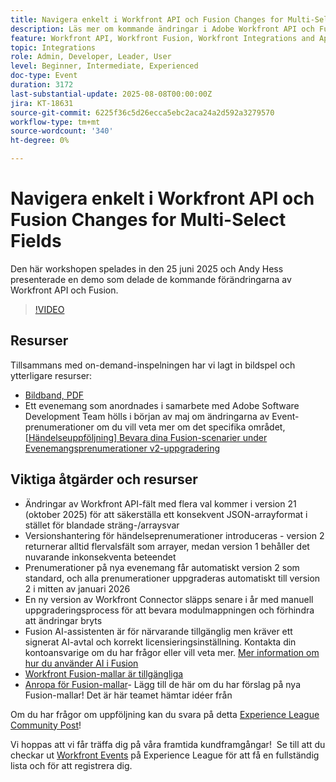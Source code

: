 ```yaml
---
title: Navigera enkelt i Workfront API och Fusion Changes for Multi-Select Fields
description: Läs mer om kommande ändringar i Adobe Workfront API och Fusion, inklusive flervalsuppdateringar, versionshantering av händelseprenumerationer och strategier för att förhindra förändringar.
feature: Workfront API, Workfront Fusion, Workfront Integrations and Apps
topic: Integrations
role: Admin, Developer, Leader, User
level: Beginner, Intermediate, Experienced
doc-type: Event
duration: 3172
last-substantial-update: 2025-08-08T00:00:00Z
jira: KT-18631
source-git-commit: 6225f36c5d26ecca5ebc2aca24a2d592a3279570
workflow-type: tm+mt
source-wordcount: '340'
ht-degree: 0%

---
```



# Navigera enkelt i Workfront API och Fusion Changes for Multi-Select Fields

Den här workshopen spelades in den 25 juni 2025 och Andy Hess presenterade en demo som delade de kommande förändringarna av Workfront API och Fusion.

>[!VIDEO](https://video.tv.adobe.com/v/3469978/?learn=on&enablevpops)

## Resurser

Tillsammans med on-demand-inspelningen har vi lagt in bildspel och ytterligare resurser:
* [Bildband, PDF](https://workfront-experience.s3.us-west-2.amazonaws.com/Training/Guides/Customer+Success+at+Scale/Navigating+the+API+and+Fusion+Changes+for+Multi-Select+Fields+with+Ease+062425.pdf)
* Ett evenemang som anordnades i samarbete med Adobe Software Development Team hölls i början av maj om ändringarna av Event-prenumerationer om du vill veta mer om det specifika området, [[Händelseuppföljning] Bevara dina Fusion-scenarier under Evenemangsprenumerationer v2-uppgradering](https://experienceleaguecommunities.adobe.com/t5/workfront-discussions/event-follow-up-preserving-your-fusion-scenarios-during-the/m-p/754182#M4041)

## Viktiga åtgärder och resurser

* Ändringar av Workfront API-fält med flera val kommer i version 21 (oktober 2025) för att säkerställa ett konsekvent JSON-arrayformat i stället för blandade sträng-/arraysvar
* Versionshantering för händelseprenumerationer introduceras - version 2 returnerar alltid flervalsfält som arrayer, medan version 1 behåller det nuvarande inkonsekventa beteendet
* Prenumerationer på nya evenemang får automatiskt version 2 som standard, och alla prenumerationer uppgraderas automatiskt till version 2 i mitten av januari 2026
* En ny version av Workfront Connector släpps senare i år med manuell uppgraderingsprocess för att bevara modulmappningen och förhindra att ändringar bryts
* Fusion AI-assistenten är för närvarande tillgänglig men kräver ett signerat AI-avtal och korrekt licensieringsinställning. Kontakta din kontoansvarige om du har frågor eller vill veta mer. [Mer information om hur du använder AI i Fusion](https://experienceleague.adobe.com/sv/docs/workfront-fusion/using/manage-scenarios/fusion-ai-assistant)
* [Workfront Fusion-mallar är tillgängliga](https://experienceleague.adobe.com/sv/docs/workfront-fusion/using/create-and-manage-templates/currently-available-fusion-templates)
* [Anropa för Fusion-mallar](https://experienceleaguecommunities.adobe.com/t5/workfront-discussions/call-for-fusion-template-ideas/m-p/732085#M3686)- Lägg till de här om du har förslag på nya Fusion-mallar! Det är här teamet hämtar idéer från  

Om du har frågor om uppföljning kan du svara på detta [Experience League Community Post](https://experienceleaguecommunities.adobe.com/t5/workfront-discussions/event-follow-up-navigating-the-workfront-api-and-fusion-changes/td-p/761253)! 

Vi hoppas att vi får träffa dig på våra framtida kundframgångar!  Se till att du checkar ut [Workfront Events](https://experienceleague.adobe.com/events/?lang=sv-SE&filters=Workfront) på Experience League för att få en fullständig lista och för att registrera dig.